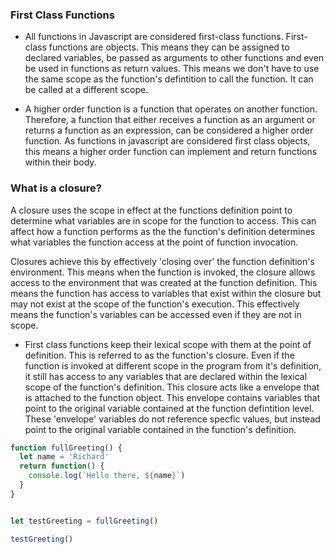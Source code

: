 ### First Class Functions

* All functions in Javascript are considered first-class functions. First-class functions are objects. This means they can be assigned to declared variables, be passed as arguments to other functions and even be used in functions as return values. This means we don't have to use the same scope as the function's defintition to call the function. It can be called at a different scope.

* A higher order function is a function that operates on another function. Therefore, a function that either receives a function as an argument or returns a function as an expression, can be considered a higher order function. As functions in javascript are considered first class objects, this means a higher order function can implement and  return functions within their body. 

### What is a closure?

A closure uses the scope in effect at the functions definition point to determine what variables are in scope for the function to access. This can affect how a function performs as the the function's definition determines what variables the function access at the point of function invocation.

Closures achieve this by effectively 'closing over' the function definition's environment. This means when the function is invoked, the closure allows access to the environment that was created at the function definition. This means the function has access to variables that exist within the closure but may not exist at the scope of the function's execution. This effectively means the function's variables can be accessed even if they are not in scope. 

* First class functions keep their lexical scope with them at the point of definition. This is referred to as the function's closure. Even if the function is invoked at different scope in the program from it's definition, it still has access to any variables that are declared within the lexical scope of the function's definition. This closure acts like a envelope that is attached to the function object. This envelope contains variables that point to the original variable contained at the function defintition level. These 'envelope' variables do not reference specfic values, but instead point to the original variable contained in the function's definition.

```js
function fullGreeting() {
  let name = 'Richard'
  return function() {
    console.log(`Hello there, ${name}`)
  }
}


let testGreeting = fullGreeting()

testGreeting()
```


